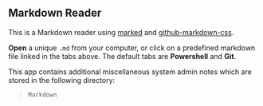 ## Markdown Reader

This is a Markdown reader using [marked]( https://www.npmjs.com/package/marked ) and [github-markdown-css]( https://github.com/sindresorhus/github-markdown-css ).

**Open** a unique ```.md``` from your computer, or click on a predefined markdown file linked in the tabs above. The default tabs are **Powershell** and **Git**.

This app contains additional miscellaneous system admin notes which are stored in the following directory:
> <code class="w3-text-theme"><span id="cd"></span>Markdown</code>